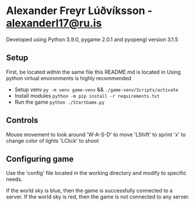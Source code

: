 # Alexander Freyr Lúðvíksson - alexanderl17@ru.is

Developed using Python 3.9.0, pygame 2.0.1 and pyopengl version 3.1.5

## Setup
First, be located within the same file this README.md is located in
Using python virtual environments is highly recommended

- Setup venv `py -m venv game-venv` && `./game-venv/Scripts/activate`
- Install modules `python -m pip install -r requirements.txt`
- Run the game `python ./StartGame.py`

## Controls
Mouse movement to look around
'W-A-S-D' to move
'LShift' to sprint
'x' to change color of lights
'LClick' to shoot

## Configuring game
Use the 'config' file located in the working directory and modify to specific needs.

If the world sky is blue, then the game is successfully connected to a server.
If the world sky is red, then the game is not connected to any server.